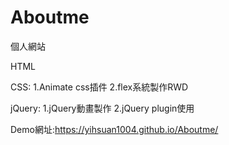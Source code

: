 # Aboutme
個人網站


HTML

CSS: 
1.Animate css插件 
2.flex系統製作RWD

jQuery:
1.jQuery動畫製作
2.jQuery plugin使用


Demo網址:https://yihsuan1004.github.io/Aboutme/
